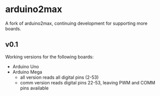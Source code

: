 # arduino2max
A fork of arduino2max, continuing development for supporting more boards.

## v0.1
Working versions for the following boards:
- Arduino Uno
- Arduino Mega
  - all version reads all digital pins (2-53)
  - comm version reads digital pins 22-53, leaving PWM and COMM pins available